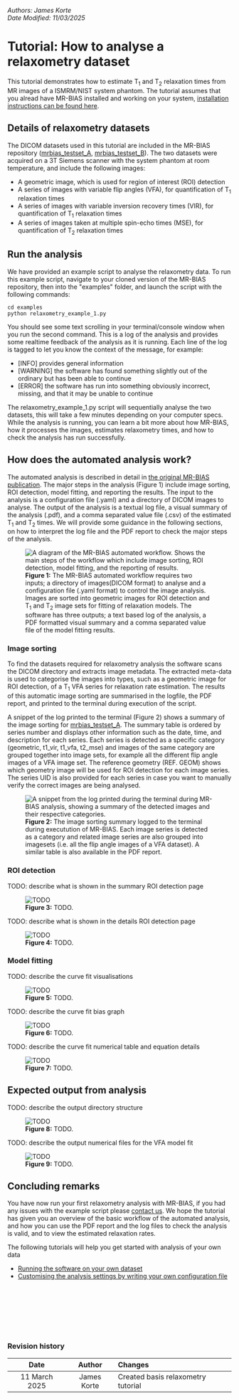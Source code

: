 *Authors: James Korte &nbsp;&nbsp;&nbsp;&nbsp;&nbsp;&nbsp;&nbsp;&nbsp;&nbsp;&nbsp;&nbsp;&nbsp;&nbsp;&nbsp;&nbsp;&nbsp;&nbsp;&nbsp;&nbsp;&nbsp;&nbsp;&nbsp;&nbsp;&nbsp;&nbsp;&nbsp;&nbsp;&nbsp;&nbsp;&nbsp;&nbsp;&nbsp;&nbsp;&nbsp;&nbsp;&nbsp;&nbsp;&nbsp;&nbsp;&nbsp;&nbsp;&nbsp;&nbsp;&nbsp;&nbsp;&nbsp;&nbsp;&nbsp;&nbsp;&nbsp;&nbsp;&nbsp;&nbsp;&nbsp;&nbsp;&nbsp;&nbsp;&nbsp;&nbsp;&nbsp;&nbsp;&nbsp;&nbsp;&nbsp;&nbsp;&nbsp;&nbsp;&nbsp;&nbsp;&nbsp;&nbsp;&nbsp;&nbsp;&nbsp;&nbsp;&nbsp;&nbsp;&nbsp;&nbsp;&nbsp;&nbsp;&nbsp;&nbsp;&nbsp;&nbsp;&nbsp; Date Modified: 11/03/2025*

# Tutorial: How to analyse a relaxometry dataset
This tutorial demonstrates how to estimate T<sub>1</sub> and T<sub>2</sub> relaxation times from MR images of a ISMRM/NIST system phantom. The tutorial assumes that you alread have MR-BIAS installed and working on your system, [installation instructions can be found here](./how_to_install.md). 

## Details of relaxometry datasets
The DICOM datasets used in this tutorial are included in the MR-BIAS repository ([mrbias_testset_A](https://github.com/JamesCKorte/mrbias/tree/main/data/mrbias_testset_A), [mrbias_testset_B](https://github.com/JamesCKorte/mrbias/tree/main/data/mrbias_testset_B)). The two datasets were acquired on a 3T Siemens scanner with the system phantom at room temperature, and include the following images:
* A geometric image, which is used for region of interest (ROI) detection 
* A series of images with variable flip angles (VFA), for quantification of T<sub>1</sub> relaxation times
* A series of images with variable inversion recovery times (VIR), for quantification of T<sub>1</sub> relaxation times
* A series of images taken at multiple spin-echo times (MSE), for quantification of T<sub>2</sub> relaxation times

## Run the analysis
We have provided an example script to analyse the relaxometry data. To run this example script, navigate to your cloned version of the MR-BIAS repository, then into the "examples" folder, and launch the script with the following commands:
```
cd examples
python relaxometry_example_1.py
```
You should see some text scrolling in your terminal/console window when you run the second command. This is a log of the analysis and provides some realtime feedback of the analysis as it is running. Each line of the log is tagged to let you know the context of the message, for example:
* [INFO] provides general information
* [WARNING] the software has found something slightly out of the ordinary but has been able to continue
* [ERROR] the software has run into something obviously incorrect, missing, and that it may be unable to continue 

The relaxometry_example_1.py script will sequentially analyse the two datasets, this will take a few minutes depending on your computer specs. While the analysis is running, you can learn a bit more about how MR-BIAS, how it processes the images, estimates relaxometry times, and how to check the analysis has run successfully.

## How does the automated analysis work?
The automated analysis is described in detail in [the original MR-BIAS publication](https://doi.org/10.1088/1361-6560/acbcbb). The major steps in the analysis (Figure 1) include image sorting, ROI detection, model fitting, and reporting the results. The input to the analysis is a configuration file (.yaml) and a directory of DICOM images to analyse. The output of the analysis is a textual log file, a visual summary of the analysis (.pdf), and a comma separated value file (.csv) of the estimated T<sub>1</sub> and T<sub>2</sub> times. We will provide some guidance in the following sections, on how to interpret the log file and the PDF report to check the major steps of the analysis.


<figure>
  <img src="./assets/MRBIAS_workflow.png" alt="A diagram of the MR-BIAS automated workflow. Shows the main steps of the workflow which include image sorting, ROI detection, model fitting, and the reporting of results.">
  <figcaption><b>Figure 1:</b> The MR-BIAS automated workflow requires two inputs; a directory of images(DICOM format) to analyse and a
configuration file (.yaml format) to control the image analysis. Images are sorted into geometric images for ROI detection and T<sub>1</sub> and
T<sub>2</sub> image sets for fitting of relaxation models. The software has three outputs; a text based log of the analysis, a PDF formatted visual
summary and a comma separated value file of the model fitting results.</figcaption>
</figure>


### Image sorting
To find the datasets required for relaxometry analysis the software scans the DICOM directory and extracts image metadata. The extracted meta-data is used to categorise the images into types, such as a geometric image for ROI detection, of a T<sub>1</sub> VFA series for relaxation rate estimation. The results of this automatic image sorting are summarised in the logfile, the PDF report, and printed to the terminal during execution of the script.

A snippet of the log printed to the terminal (Figure 2) shows a summary of the image sorting for [mrbias_testset_A](https://github.com/JamesCKorte/mrbias/tree/main/data/mrbias_testset_A). The summary table is ordered by series number and displays other information such as the date, time, and description for each series. Each series is detected as a specific category (geometric, t1_vir, t1_vfa, t2_mse) and images of the same category are grouped together into image sets, for example all the different flip angle images of a VFA image set. The reference geometry (REF. GEOM) shows which geometry image will be used for ROI detection for each image series. The series UID is also provided for each series in case you want to manually verify the correct images are being analysed.

<figure>
  <img src="./assets/relaxometry_testsetA_sorting_log.png" alt="A snippet from the log printed during the terminal during MR-BIAS analysis, showing a summary of the detected images and their respective categories.">
  <figcaption><b>Figure 2:</b> The image sorting summary logged to the terminal during executution of MR-BIAS. Each image series is detected as a category and related image series are also grouped into imagesets (i.e. all the flip angle images of a VFA dataset). A similar table is also available in the PDF report.</figcaption>
</figure>

### ROI detection

TODO: describe what is shown in the summary ROI detection page

<figure>
  <img src="./assets/roi_detection_sysphan_summary.png" alt="TODO">
  <figcaption><b>Figure 3:</b> TODO.</figcaption>
</figure>

TODO: describe what is shown in the details ROI detection page

<figure>
  <img src="./assets/roi_detection_sysphan_detail.png" alt="TODO">
  <figcaption><b>Figure 4:</b> TODO.</figcaption>
</figure>

### Model fitting

TODO: describe the curve fit visualisations

<figure>
  <img src="./assets/model_fitting_vfa_detail.png" alt="TODO">
  <figcaption><b>Figure 5:</b> TODO.</figcaption>
</figure>

TODO: describe the curve fit bias graph

<figure>
  <img src="./assets/model_fitting_vfa_bias.png" alt="TODO">
  <figcaption><b>Figure 6:</b> TODO.</figcaption>
</figure>

TODO: describe the curve fit numerical table and equation details

<figure>
  <img src="./assets/model_fitting_vfa_table.png" alt="TODO">
  <figcaption><b>Figure 7:</b> TODO.</figcaption>
</figure>

## Expected output from analysis

TODO: describe the output directory structure

<figure>
  <img src="./assets/relaxometry_testsetA_output_directory.png" alt="TODO">
  <figcaption><b>Figure 8:</b> TODO.</figcaption>
</figure>

TODO: describe the output numerical files for the VFA model fit

<figure>
  <img src="./assets/relaxometry_testsetA_VFA_directory.png" alt="TODO">
  <figcaption><b>Figure 9:</b> TODO.</figcaption>
</figure>


## Concluding remarks
You have now run your first relaxometry analysis with MR-BIAS, if you had any issues with the example script please [contact us](./contact.md). We hope the tutorial has given you an overview of the basic workflow of the automated analysis, and how you can use the PDF report and the log files to check the analysis is valid, and to view the estimated relaxation rates. 

The following tutorials will help you get started with analysis of your own data
* [Running the software on your own dataset](./run_it_on_your_own_data.md)
* [Customising the analysis settings by writing your own configuration file](./writing_a_config_file.md)

 <br> <br> <br> <br> <br> <br>

### Revision history

|     Date      |   Author    | Changes                            |
|:-------------:|:-----------:|:-----------------------------------|
| 11 March 2025 | James Korte | Created basis relaxometry tutorial |




